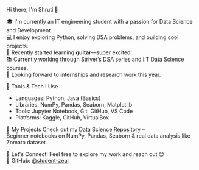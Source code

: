 Hi there, I'm Shruti 👋

🎓 I'm currently an IT engineering student with a passion for Data Science and Development.  
💻 I enjoy exploring Python, solving DSA problems, and building cool projects.  
🎸 Recently started learning **guitar**—super excited!  
📚 Currently working through Striver’s DSA series and IIT Data Science courses.  
🚀 Looking forward to internships and research work this year.

 🧰 Tools & Tech I Use
- Languages: Python, Java (Basics)
- Libraries: NumPy, Pandas, Seaborn, Matplotlib
- Tools: Jupyter Notebook, Git, GitHub, VS Code
- Platforms: Kaggle, GitHub, VirtualBox

 📂 My Projects
Check out my [Data Science Repository](https://github.com/student-zeal/data-science) –  
Beginner notebooks on NumPy, Pandas, Seaborn & real data analysis like Zomato dataset.

 💬 Let's Connect!
Feel free to explore my work and reach out 😊  
🌟 GitHub: [@student-zeal](https://github.com/student-zeal)


